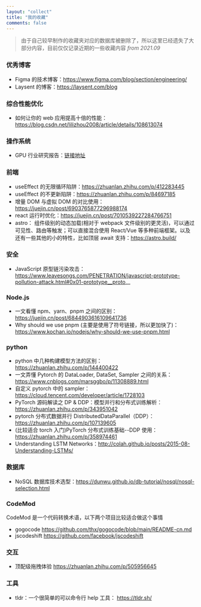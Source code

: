 ```yaml
---
layout: "collect"
title: "我的收藏"
comments: false
---
```


> 由于自己较早制作的收藏夹对应的数据库被删除了，所以这里已经遗失了大部分内容，目前仅仅记录近期的一些收藏内容 _from 2021.09_

### 优秀博客

- Figma 的技术博客：https://www.figma.com/blog/section/engineering/
- Laysent 的博客：https://laysent.com/blog

### 综合性能优化

- 如何让你的 web 应用提高十倍的性能：https://blog.csdn.net/lilizhou2008/article/details/108613074

### 操作系统

- GPU 行业研究报告：[链接地址](https://news.alphalio.cn/PDF/20210306-%E6%96%B9%E6%AD%A3%E8%AF%81%E5%88%B8-%E6%96%B9%E6%AD%A3%E8%AF%81%E5%88%B8%E7%94%B5%E5%AD%90%E8%A1%8C%E4%B8%9A%E6%B7%B1%E5%BA%A6%E6%8A%A5%E5%91%8A%EF%BC%9AGPU%E7%A0%94%E7%A9%B6%E6%A1%86%E6%9E%B6.pdf)

### 前端

- useEffect 的无限循环陷阱：https://zhuanlan.zhihu.com/p/412283445
- useEffect 的不更新陷阱：https://zhuanlan.zhihu.com/p/84697185
- 增量 DOM 与虚拟 DOM 的对比使用：https://juejin.cn/post/6903765877296988174
- react 运行时优化：https://juejin.cn/post/7010539227284766751
- astro： 组件级别的动态加载(相对于 webpack 文件级别的更灵活)，可以通过可见性、路由等触发；可以直接混合使用 React/Vue 等多种前端框架。以及还有一些其他的小的特性，比如顶层 await 支持：https://astro.build/

### 安全

- JavaScript 原型链污染攻击：https://www.leavesongs.com/PENETRATION/javascript-prototype-pollution-attack.html#0x01-prototype__proto__

### Node.js

- 一文看懂 npm、yarn、pnpm 之间的区别：https://juejin.cn/post/6844903616109641736
- Why should we use pnpm (主要是使用了符号链接，所以更加快了)：https://www.kochan.io/nodejs/why-should-we-use-pnpm.html

### python

- python 中几种构建模型方法的区别：https://zhuanlan.zhihu.com/p/144400422
- 一文弄懂 Pytorch 的 DataLoader, DataSet, Sampler 之间的关系：https://www.cnblogs.com/marsggbo/p/11308889.html
- 自定义 pytorch 中的 sampler：https://cloud.tencent.com/developer/article/1728103
- PyTorch 源码解读之 DP & DDP：模型并行和分布式训练解析：https://zhuanlan.zhihu.com/p/343951042
- pytorch 分布式数据并行 DistributedDataParallel（DDP）：https://zhuanlan.zhihu.com/p/107139605
- (比较适合 torch 入门)PyTorch 分布式训练基础--DDP 使用：https://zhuanlan.zhihu.com/p/358974461
- Understanding LSTM Networks：http://colah.github.io/posts/2015-08-Understanding-LSTMs/

### 数据库

- NoSQL 数据库技术选型：https://dunwu.github.io/db-tutorial/nosql/nosql-selection.html

### CodeMod

CodeMod 是一个代码转换术语，以下两个项目比较适合做这个事情

- gogocode https://github.com/thx/gogocode/blob/main/README-cn.md
- jscodeshift https://github.com/facebook/jscodeshift

### 交互

- 顶配级拖拽体验 https://zhuanlan.zhihu.com/p/505956645

### 工具

- tldr：一个很简单的可以命令行 help 工具： https://tldr.sh/
